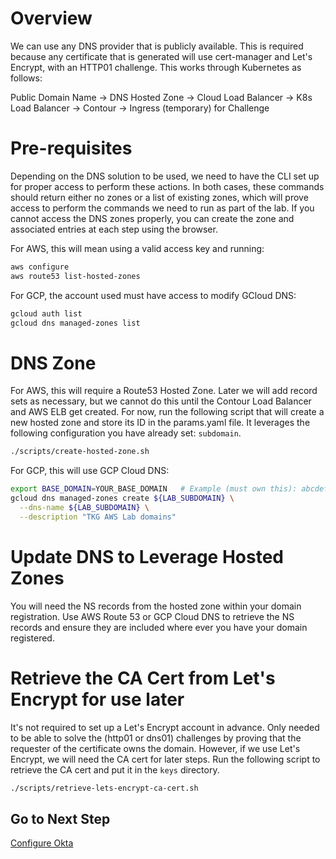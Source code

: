 # Overview

We can use any DNS provider that is publicly available.  This is required because any certificate that is generated will use cert-manager and Let's Encrypt, with an HTTP01 challenge.  This works through Kubernetes as follows:

Public Domain Name -> DNS Hosted Zone -> Cloud Load Balancer -> K8s Load Balancer -> Contour -> Ingress (temporary) for Challenge

# Pre-requisites

Depending on the DNS solution to be used, we need to have the CLI set up for proper access to perform these actions.  In both cases, these commands should return either no zones or a list of existing zones, which will prove access to perform the commands we need to run as part of the lab.  If you cannot access the DNS zones properly, you can create the zone and associated entries at each step using the browser.

For AWS, this will mean using a valid access key and running:
```bash
aws configure
aws route53 list-hosted-zones
```

For GCP, the account used must have access to modify GCloud DNS:
```bash
gcloud auth list
gcloud dns managed-zones list
```

# DNS Zone

For AWS, this will require a Route53 Hosted Zone.  Later we will add record sets as necessary, but we cannot do this until the Contour Load Balancer and AWS ELB get created.  For now, run the following script that will create a new hosted zone and store its ID in the params.yaml file.  It leverages the following configuration you have already set: `subdomain`.

```bash
./scripts/create-hosted-zone.sh
```

For GCP, this will use GCP Cloud DNS:

```bash
export BASE_DOMAIN=YOUR_BASE_DOMAIN   # Example (must own this): abcdef.com
gcloud dns managed-zones create ${LAB_SUBDOMAIN} \
  --dns-name ${LAB_SUBDOMAIN} \
  --description "TKG AWS Lab domains"
```

# Update DNS to Leverage Hosted Zones

You will need the NS records from the hosted zone within your domain registration.  Use AWS Route 53 or GCP Cloud DNS to retrieve the NS records and ensure they are included where ever you have your domain registered.

# Retrieve the CA Cert from Let's Encrypt for use later
It's not required to set up a Let's Encrypt account in advance. Only needed to be able to solve the (http01 or dns01) challenges by proving that the requester of the certificate owns the domain.  However, if we use Let's Encrypt, we will need the CA cert for later steps. Run the following script to retrieve the CA cert and put it in the `keys` directory.

```bash
./scripts/retrieve-lets-encrypt-ca-cert.sh
```

## Go to Next Step

[Configure Okta](04_okta_mgmt.md)
